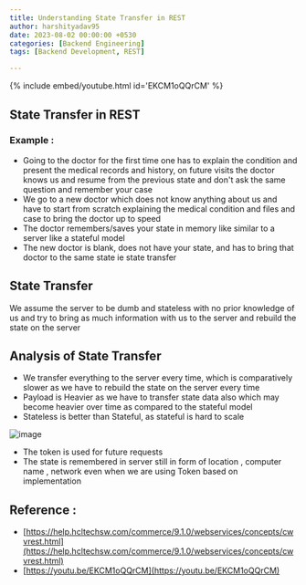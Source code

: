 ```yaml
---
title: Understanding State Transfer in REST
author: harshityadav95
date: 2023-08-02 00:00:00 +0530
categories: [Backend Engineering]
tags: [Backend Development, REST]

---
```


{% include embed/youtube.html id='EKCM1oQQrCM' %}

## State Transfer in REST

### Example :

- Going to the doctor for the first time one has to explain the condition and present the medical records and history, on future visits the doctor knows us and resume from the previous state and don't ask the same question and remember your case
- We go to a new doctor which does not know anything about us and have to start from scratch explaining the medical condition and files and case to bring the doctor up to speed
- The doctor remembers/saves your state in memory like similar to a server like a stateful model
- The new doctor is blank, does not have your state, and has to bring that doctor to the same state ie state transfer

## State Transfer

We assume the server to be dumb and stateless with no prior knowledge of us and try to bring as much information with us to the server and rebuild the state on the server 

## Analysis of State Transfer

- We transfer everything to the server every time, which is comparatively slower as we have to rebuild the state on the server every time
- Payload is Heavier as we have to transfer state data also which may become heavier over time as compared to the stateful model
- Stateless is better than Stateful, as stateful is hard to scale

![image](https://github.com/harshityadav95/harshityadav95.github.io/assets/14792490/42ee6eb9-148f-48db-8eeb-eab6a00e907e)


- The token is used for future requests
- The state is remembered in server still in form of location , computer name  , network even when we are using Token based on implementation

## Reference :

- [https://help.hcltechsw.com/commerce/9.1.0/webservices/concepts/cwvrest.html](https://help.hcltechsw.com/commerce/9.1.0/webservices/concepts/cwvrest.html)
- [https://youtu.be/EKCM1oQQrCM](https://youtu.be/EKCM1oQQrCM)
